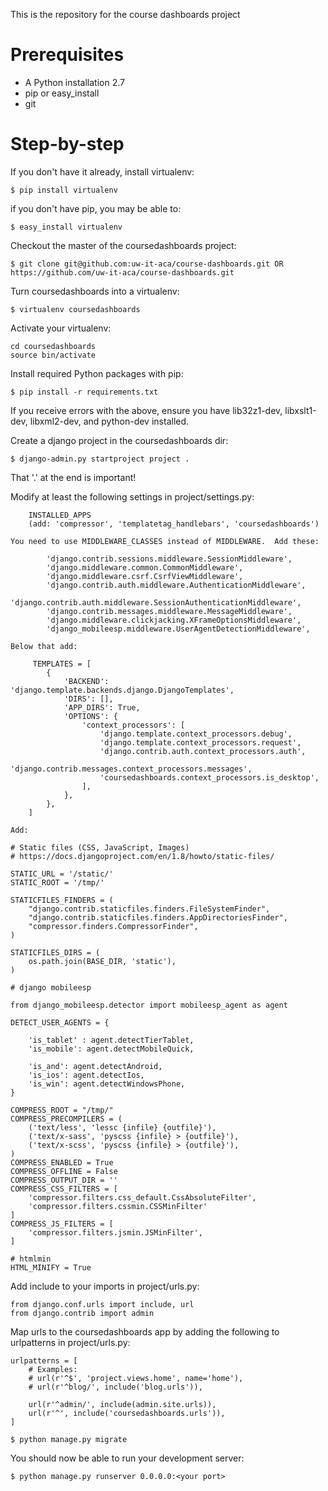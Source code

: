 This is the repository for the course dashboards project


# Prerequisites

* A Python installation 2.7
* pip or easy_install
* git

# Step-by-step

If you don't have it already, install virtualenv:

```
$ pip install virtualenv
```
if you don't have pip, you may be able to:

```
$ easy_install virtualenv
```
 

Checkout the master of the coursedashboards project:
```
$ git clone git@github.com:uw-it-aca/course-dashboards.git OR https://github.com/uw-it-aca/course-dashboards.git
```

Turn coursedashboards into a virtualenv:
```
$ virtualenv coursedashboards  
```

Activate your virtualenv:
```
cd coursedashboards
source bin/activate
```

Install required Python packages with pip:
```
$ pip install -r requirements.txt
```

If you receive errors with the above, ensure you have lib32z1-dev, libxslt1-dev, libxml2-dev, and python-dev installed. 

Create a django project in the coursedashboards dir:
```
$ django-admin.py startproject project .
```
That '.' at the end is important!

Modify at least the following settings in project/settings.py:
```
    INSTALLED_APPS
    (add: 'compressor', 'templatetag_handlebars', 'coursedashboards')
```


    You need to use MIDDLEWARE_CLASSES instead of MIDDLEWARE.  Add these:
```
        'django.contrib.sessions.middleware.SessionMiddleware',
        'django.middleware.common.CommonMiddleware',
        'django.middleware.csrf.CsrfViewMiddleware',
        'django.contrib.auth.middleware.AuthenticationMiddleware',
        'django.contrib.auth.middleware.SessionAuthenticationMiddleware',
        'django.contrib.messages.middleware.MessageMiddleware',
        'django.middleware.clickjacking.XFrameOptionsMiddleware',
        'django_mobileesp.middleware.UserAgentDetectionMiddleware',
```
    Below that add:
```
     TEMPLATES = [
        {
            'BACKEND': 'django.template.backends.django.DjangoTemplates',
            'DIRS': [],
            'APP_DIRS': True,
            'OPTIONS': {
                'context_processors': [
                    'django.template.context_processors.debug',
                    'django.template.context_processors.request',
                    'django.contrib.auth.context_processors.auth',
                    'django.contrib.messages.context_processors.messages',
                    'coursedashboards.context_processors.is_desktop',
                ],
            },
        },
    ]
```
    Add: 
```
# Static files (CSS, JavaScript, Images)
# https://docs.djangoproject.com/en/1.8/howto/static-files/

STATIC_URL = '/static/'
STATIC_ROOT = '/tmp/'

STATICFILES_FINDERS = (
    "django.contrib.staticfiles.finders.FileSystemFinder",
    "django.contrib.staticfiles.finders.AppDirectoriesFinder",
    "compressor.finders.CompressorFinder",
)

STATICFILES_DIRS = (
    os.path.join(BASE_DIR, 'static'),
)

# django mobileesp

from django_mobileesp.detector import mobileesp_agent as agent

DETECT_USER_AGENTS = {

    'is_tablet' : agent.detectTierTablet,
    'is_mobile': agent.detectMobileQuick,

    'is_and': agent.detectAndroid,
    'is_ios': agent.detectIos,
    'is_win': agent.detectWindowsPhone,
}

COMPRESS_ROOT = "/tmp/"
COMPRESS_PRECOMPILERS = (
    ('text/less', 'lessc {infile} {outfile}'),
    ('text/x-sass', 'pyscss {infile} > {outfile}'),
    ('text/x-scss', 'pyscss {infile} > {outfile}'),
)
COMPRESS_ENABLED = True
COMPRESS_OFFLINE = False
COMPRESS_OUTPUT_DIR = ''
COMPRESS_CSS_FILTERS = [
    'compressor.filters.css_default.CssAbsoluteFilter',
    'compressor.filters.cssmin.CSSMinFilter'
]
COMPRESS_JS_FILTERS = [
    'compressor.filters.jsmin.JSMinFilter',
]

# htmlmin
HTML_MINIFY = True
```


Add include to your imports in project/urls.py:
```
from django.conf.urls import include, url
from django.contrib import admin
```

Map urls to the coursedashboards app by adding the following to urlpatterns in project/urls.py:
```
urlpatterns = [
    # Examples:
    # url(r'^$', 'project.views.home', name='home'),
    # url(r'^blog/', include('blog.urls')),

    url(r'^admin/', include(admin.site.urls)),
    url(r'^', include('coursedashboards.urls')),
]
```

```
$ python manage.py migrate
```

You should now be able to run your development server:
```
$ python manage.py runserver 0.0.0.0:<your port>
```
